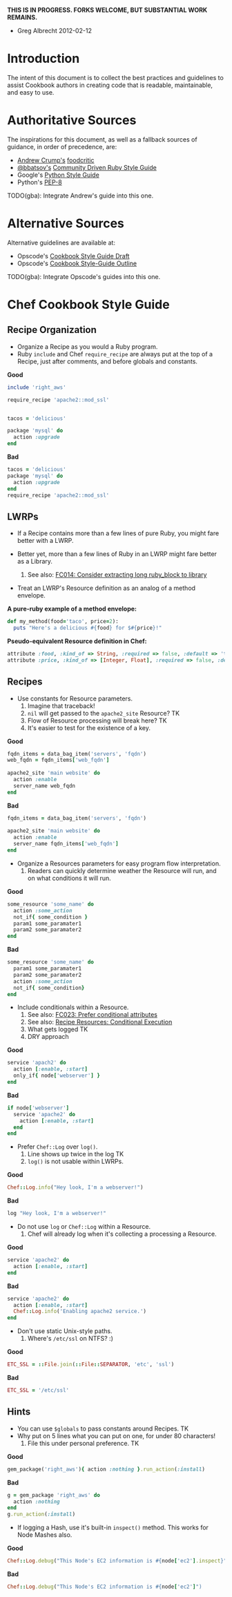**THIS IS IN PROGRESS. FORKS WELCOME, BUT SUBSTANTIAL WORK REMAINS.**
 - Greg Albrecht 2012-02-12

# Introduction

The intent of this document is to collect the best practices and guidelines
to assist Cookbook authors in creating code that is readable, maintainable, 
and easy to use.


# Authoritative Sources

The inspirations for this document, as well as a fallback sources of
guidance, in order of precedence, are:

* [Andrew Crump's](https://twitter.com/acrmp) [foodcritic](http://acrmp.github.com/foodcritic/)
* [@bbatsov's](https://twitter.com/bbatsov) [Community Driven Ruby Style Guide](https://github.com/bbatsov/ruby-style-guide)
* Google's [Python Style Guide](http://google-styleguide.googlecode.com/svn/trunk/pyguide.html)
* Python's [PEP-8](http://www.python.org/dev/peps/pep-0008/)

TODO(gba): Integrate Andrew's guide into this one.


# Alternative Sources

Alternative guidelines are available at:

* Opscode's [Cookbook Style Guide Draft](http://wiki.opscode.com/display/chef/Cookbook+Style+Guide+Draft)
* Opscode's [Cookbook Style-Guide Outline](http://wiki.opscode.com/display/chef/Cookbook+Style-Guide+Outline)

TODO(gba): Integrate Opscode's guides into this one.

# Chef Cookbook Style Guide

## Recipe Organization
* Organize a Recipe as you would a Ruby program.
* Ruby `include` and Chef `require_recipe` are always put at the top of a Recipe, just after comments, and before globals and constants.

**Good**

```ruby
include 'right_aws'

require_recipe 'apache2::mod_ssl'


tacos = 'delicious'

package 'mysql' do
  action :upgrade
end
```

**Bad**

```ruby
tacos = 'delicious'
package 'mysql' do
  action :upgrade
end
require_recipe 'apache2::mod_ssl'
```


## LWRPs
* If a Recipe contains more than a few lines of pure Ruby, you might fare better with a LWRP.
* Better yet, more than a few lines of Ruby in an LWRP might fare better as a Library.
  1. See also: [FC014: Consider extracting long ruby_block to library](http://acrmp.github.com/foodcritic/#FC014)

* Treat an LWRP's Resource definition as an analog of a method envelope.

**A pure-ruby example of a method envelope:**

```ruby
def my_method(food='taco', price=2):
  puts "Here's a delicious #{food} for $#{price}!"
```

**Pseudo-equivalent Resource definition in Chef:**

```ruby
attribute :food, :kind_of => String, :required => false, :default => 'taco', :regex => /\w+/
attribute :price, :kind_of => [Integer, Float], :required => false, :default => 1
```


## Recipes
* Use constants for Resource parameters.
  1. Imagine that traceback!
  2. `nil` will get passed to the `apache2_site` Resource? TK
  3. Flow of Resource processing will break here? TK
  4. It's easier to test for the existence of a key.

**Good**

```ruby
fqdn_items = data_bag_item('servers', 'fqdn')
web_fqdn = fqdn_items['web_fqdn']
  
apache2_site 'main website' do
  action :enable
  server_name web_fqdn
end
```

**Bad**

```ruby
fqdn_items = data_bag_item('servers', 'fqdn')
  
apache2_site 'main website' do
  action :enable
  server_name fqdn_items['web_fqdn']
end
```

* Organize a Resources parameters for easy program flow interpretation.
  1. Readers can quickly determine weather the Resource will run, and on what conditions it will run.

**Good**

```ruby
some_resource 'some_name' do
  action :some_action
  not_if{ some_condition }
  param1 some_paramater1
  param2 some_paramater2
end
```

**Bad**

```ruby
some_resource 'some_name' do
  param1 some_paramater1
  param2 some_paramater2
  action :some_action
  not_if{ some_condition}
end
```


* Include conditionals within a Resource.
  1. See also: [FC023: Prefer conditional attributes](http://acrmp.github.com/foodcritic/#FC023)
  2. See also: [Recipe Resources: Conditional Execution](http://wiki.opscode.com/display/chef/Resources#Resources-ConditionalExecution)
  3. What gets logged TK
  4. DRY approach

**Good**

```Ruby
service 'apach2' do
  action [:enable, :start]
  only_if{ node['webserver'] }
end
```

**Bad**

```ruby
if node['webserver']
  service 'apache2' do
    action [:enable, :start]
  end
end
```

* Prefer `Chef::Log` over `log()`.
  1. Line shows up twice in the log TK
  2. `log()` is not usable within LWRPs.

**Good**

```ruby
Chef::Log.info("Hey look, I'm a webserver!")
```

**Bad**

```ruby
log "Hey look, I'm a webserver!"
```


* Do not use `log` or `Chef::Log` within a Resource.
  1. Chef will already log when it's collecting a processing a Resource.

**Good**

```ruby
service 'apache2' do
  action [:enable, :start]
end
```

**Bad**

```ruby
service 'apache2' do
  action [:enable, :start]
  Chef::Log.info('Enabling apache2 service.')
end
```

* Don't use static Unix-style paths.
  1. Where's `/etc/ssl` on NTFS? :)

**Good**

```Ruby
ETC_SSL = ::File.join(::File::SEPARATOR, 'etc', 'ssl')
```

**Bad**

```ruby
ETC_SSL = '/etc/ssl'
```


## Hints
* You can use `$globals` to pass constants around Recipes. TK
* Why put on 5 lines what you can put on one, for under 80 characters!
  1. File this under personal preference. TK

**Good**

```ruby
gem_package('right_aws'){ action :nothing }.run_action(:install)
```

**Bad**

```ruby
g = gem_package 'right_aws' do
  action :nothing
end
g.run_action(:install)
```


* If logging a Hash, use it's built-in `inspect()` method. This works for Node Mashes also.

**Good**

```Ruby
Chef::Log.debug("This Node's EC2 information is #{node['ec2'].inspect}")
```

**Bad**

```ruby
Chef::Log.debug("This Node's EC2 information is #{node['ec2']")
```